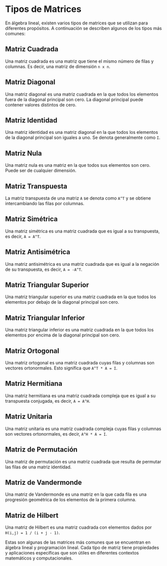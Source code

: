# Tipos de Matrices

En álgebra lineal, existen varios tipos de matrices que se utilizan para diferentes propósitos. A continuación se describen algunos de los tipos más comunes:

## Matriz Cuadrada
Una matriz cuadrada es una matriz que tiene el mismo número de filas y columnas. Es decir, una matriz de dimensión `n x n`.

## Matriz Diagonal
Una matriz diagonal es una matriz cuadrada en la que todos los elementos fuera de la diagonal principal son cero. La diagonal principal puede contener valores distintos de cero.

## Matriz Identidad
Una matriz identidad es una matriz diagonal en la que todos los elementos de la diagonal principal son iguales a uno. Se denota generalmente como `I`.

## Matriz Nula
Una matriz nula es una matriz en la que todos sus elementos son cero. Puede ser de cualquier dimensión.

## Matriz Transpuesta
La matriz transpuesta de una matriz `A` se denota como `A^T` y se obtiene intercambiando las filas por columnas.

## Matriz Simétrica
Una matriz simétrica es una matriz cuadrada que es igual a su transpuesta, es decir, `A = A^T`.

## Matriz Antisimétrica
Una matriz antisimétrica es una matriz cuadrada que es igual a la negación de su transpuesta, es decir, `A = -A^T`.

## Matriz Triangular Superior
Una matriz triangular superior es una matriz cuadrada en la que todos los elementos por debajo de la diagonal principal son cero.

## Matriz Triangular Inferior
Una matriz triangular inferior es una matriz cuadrada en la que todos los elementos por encima de la diagonal principal son cero.

## Matriz Ortogonal
Una matriz ortogonal es una matriz cuadrada cuyas filas y columnas son vectores ortonormales. Esto significa que `A^T * A = I`.

## Matriz Hermitiana
Una matriz hermitiana es una matriz cuadrada compleja que es igual a su transpuesta conjugada, es decir, `A = A^H`.

## Matriz Unitaria
Una matriz unitaria es una matriz cuadrada compleja cuyas filas y columnas son vectores ortonormales, es decir, `A^H * A = I`.

## Matriz de Permutación
Una matriz de permutación es una matriz cuadrada que resulta de permutar las filas de una matriz identidad.

## Matriz de Vandermonde
Una matriz de Vandermonde es una matriz en la que cada fila es una progresión geométrica de los elementos de la primera columna.

## Matriz de Hilbert
Una matriz de Hilbert es una matriz cuadrada con elementos dados por `H(i,j) = 1 / (i + j - 1)`.

Estas son algunas de las matrices más comunes que se encuentran en álgebra lineal y programación lineal. Cada tipo de matriz tiene propiedades y aplicaciones específicas que son útiles en diferentes contextos matemáticos y computacionales.